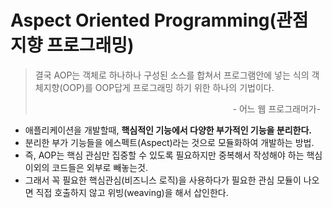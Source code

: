 # Aspect Oriented Programming(관점 지향 프로그래밍)
> 결국 AOP는 객체로 하나하나 구성된 소스를 합쳐서 프로그램안에 넣는 식의 객체지향(OOP)를 OOP답게 프로그래밍 하기 위한 하나의 기법이다.
><p align=right>- 어느 웹 프로그래머가-&nbsp&nbsp</p>

- 애플리케이션을 개발할때, **핵심적인 기능에서 다양한 부가적인 기능을 분리한다.**  
- 분리한 부가 기능들을 에스펙트(Aspect)라는 것으로 모듈화하여 개발하는 방법.  
- 즉, AOP는 핵심 관심만 집중할 수 있도록 필요하지만 중복해서 작성해야 하는 핵심 이외의 코드들은 외부로 빼놓는것.
- 그래서 꼭 필요한 핵심관심(비즈니스 로직)을 사용하다가 필요한 관심 모듈이 나오면 직접 호출하지 않고 위빙(weaving)을 해서 삽인한다.

